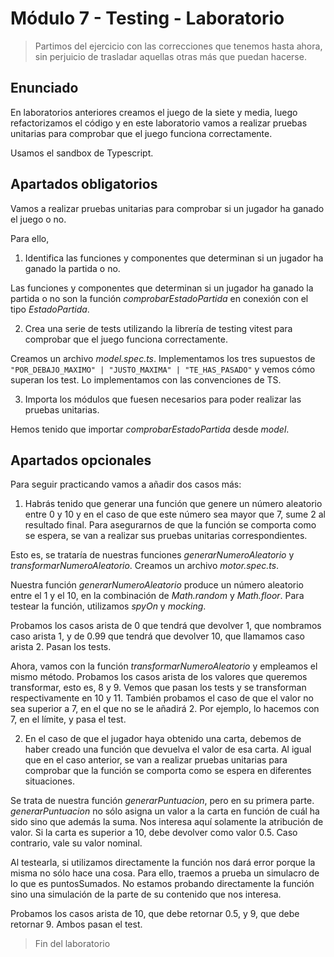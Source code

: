 # Módulo 7 - Testing - Laboratorio

> Partimos del ejercicio con las correcciones que tenemos hasta ahora, sin perjuicio de trasladar aquellas otras más que puedan hacerse.

## Enunciado

En laboratorios anteriores creamos el juego de la siete y media, luego refactorizamos el código y en este laboratorio vamos a realizar pruebas unitarias para comprobar que el juego funciona correctamente.

Usamos el sandbox de Typescript.

## Apartados obligatorios

Vamos a realizar pruebas unitarias para comprobar si un jugador ha ganado el juego o no.

Para ello,

1. Identifica las funciones y componentes que determinan si un jugador ha ganado la partida o no.

Las funciones y componentes que determinan si un jugador ha ganado la partida o no son la función _comprobarEstadoPartida_ en conexión con el tipo _EstadoPartida_.

2. Crea una serie de tests utilizando la librería de testing vitest para comprobar que el juego funciona correctamente.

Creamos un archivo _model.spec.ts_. Implementamos los tres supuestos de `"POR_DEBAJO_MAXIMO" | "JUSTO_MAXIMA" | "TE_HAS_PASADO"` y vemos cómo superan los test. Lo implementamos con las convenciones de TS.

3. Importa los módulos que fuesen necesarios para poder realizar las pruebas unitarias.

Hemos tenido que importar _comprobarEstadoPartida_ desde _model_.

## Apartados opcionales

Para seguir practicando vamos a añadir dos casos más:

1. Habrás tenido que generar una función que genere un número aleatorio entre 0 y 10 y en el caso de que este número sea mayor que 7, sume 2 al resultado final. Para asegurarnos de que la función se comporta como se espera, se van a realizar sus pruebas unitarias correspondientes.

Esto es, se trataría de nuestras funciones _generarNumeroAleatorio_ y _transformarNumeroAleatorio_. Creamos un archivo _motor.spec.ts_.

Nuestra función _generarNumeroAleatorio_ produce un número aleatorio entre el 1 y el 10, en la combinación de _Math.random_ y _Math.floor_.
Para testear la función, utilizamos _spyOn_ y _mocking_.

Probamos los casos arista de 0 que tendrá que devolver 1, que nombramos caso arista 1, y de 0.99 que tendrá que devolver 10, que llamamos caso arista 2. Pasan los tests.

Ahora, vamos con la función _transformarNumeroAleatorio_ y empleamos el mismo método. Probamos los casos arista de los valores que queremos transformar, esto es, 8 y 9. Vemos que pasan los tests y se transforman respectivamente en 10 y 11. También probamos el caso de que el valor no sea superior a 7, en el que no se le añadirá 2. Por ejemplo, lo hacemos con 7, en el límite, y pasa el test.

2. En el caso de que el jugador haya obtenido una carta, debemos de haber creado una función que devuelva el valor de esa carta. Al igual que en el caso anterior, se van a realizar pruebas unitarias para comprobar que la función se comporta como se espera en diferentes situaciones.

Se trata de nuestra función _generarPuntuacion_, pero en su primera parte. _generarPuntuacion_ no sólo asigna un valor a la carta en función de cuál ha sido sino que además la suma. Nos interesa aquí solamente la atribución de valor.
Si la carta es superior a 10, debe devolver como valor 0.5. Caso contrario, vale su valor nominal.

Al testearla, si utilizamos directamente la función nos dará error porque la misma no sólo hace una cosa. Para ello, traemos a prueba un simulacro de lo que es puntosSumados. No estamos probando directamente la función sino una simulación de la parte de su contenido que nos interesa.

Probamos los casos arista de 10, que debe retornar 0.5, y 9, que debe retornar 9. Ambos pasan el test.

> Fin del laboratorio
